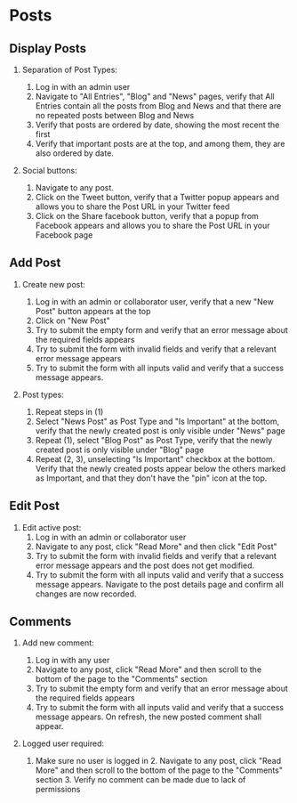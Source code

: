 # Posts

## Display Posts

1. Separation of Post Types:

   1. Log in with an admin user
   2. Navigate to "All Entries", "Blog" and "News" pages, verify that All Entries contain all the posts from Blog and News and that there are no repeated posts between Blog and News
   3. Verify that posts are ordered by date, showing the most recent the first
   4. Verify that important posts are at the top, and among them, they are also ordered by date.

2. Social buttons:
   1. Navigate to any post.
   2. Click on the Tweet button, verify that a Twitter popup appears and allows you to share the Post URL in your Twitter feed
   3. Click on the Share facebook button, verify that a popup from Facebook appears and allows you to share the Post URL in your Facebook page

## Add Post

1. Create new post:

   1. Log in with an admin or collaborator user, verify that a new "New Post" button appears at the top
   2. Click on "New Post"
   3. Try to submit the empty form and verify that an error message about the required fields appears
   4. Try to submit the form with invalid fields and verify that a relevant error message appears
   5. Try to submit the form with all inputs valid and verify that a success message appears.

2. Post types:
   1. Repeat steps in (1)
   2. Select "News Post" as Post Type and "Is Important" at the bottom, verify that the newly created post is only visible under "News" page
   3. Repeat (1), select "Blog Post" as Post Type, verify that the newly created post is only visible under "Blog" page
   4. Repeat (2, 3), unselecting "Is Important" checkbox at the bottom. Verify that the newly created posts appear below the others marked as Important, and that they don't have the "pin" icon at the top.

## Edit Post

1. Edit active post:
   1. Log in with an admin or collaborator user
   2. Navigate to any post, click "Read More" and then click "Edit Post"
   3. Try to submit the form with invalid fields and verify that a relevant error message appears and the post does not get modified.
   4. Try to submit the form with all inputs valid and verify that a success message appears. Navigate to the post details page and confirm all changes are now recorded.

## Comments

1. Add new comment:

   1. Log in with any user
   2. Navigate to any post, click "Read More" and then scroll to the bottom of the page to the "Comments" section
   3. Try to submit the empty form and verify that an error message about the required fields appears
   4. Try to submit the form with all inputs valid and verify that a success message appears. On refresh, the new posted comment shall appear.

2. Logged user required:
   1. Make sure no user is logged in
      2. Navigate to any post, click "Read More" and then scroll to the bottom of the page to the "Comments" section
      3. Verify no comment can be made due to lack of permissions
